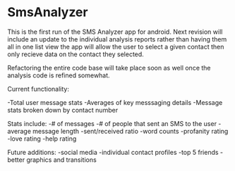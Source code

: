 # SmsAnalyzer

This is the first run of the SMS Analyzer app for android. Next revision will include an update to the individual analysis reports
rather than having them all in one list view the app will allow the user to select a given contact then only recieve data on 
the contact they selected. 

Refactoring the entire code base will take place soon as well once the analysis code is refined somewhat.

Current functionality:

-Total user message stats
-Averages of key messsaging details
-Message stats broken down by contact number

Stats include:
-# of messages
-# of people that sent an SMS to the user
-average message length
-sent/received ratio
-word counts
-profanity rating
-love rating
-help rating

Future additions:
-social media
-individual contact profiles
-top 5 friends
-better graphics and transitions
